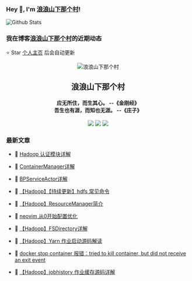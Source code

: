 ### Hey 👋, I'm [浪浪山下那个村](https://www.zeekling.cn)! 

![Github Stats](https://github-readme-stats-zeekling.vercel.app/api?username=zeekling&show_icons=true) 

### 我在博客[浪浪山下那个村](https://www.zeekling.cn)的近期动态
⭐️ Star [个人主页](https://github.com/zeekling) 后会自动更新

<p align="center"><img alt="浪浪山下那个村" src="https://pan.zeekling.cn/zeekling/blog/logo.th.png"></p><h2 align="center"> 浪浪山下那个村 </h2>

<h4 align="center">应无所住，而生其心。 --《金刚经》<br>吾生也有涯，而知也无涯。 --《庄子》</h4>
<p align="center"><a title="浪浪山下那个村" target="_blank" href="https://github.com/zeekling/zeekling"><img src="https://img.shields.io/github/last-commit/zeekling/zeekling.svg?style=flat-square&color=FF9900"></a>
<a title="GitHub repo size in bytes" target="_blank" href="https://github.com/zeekling/zeekling"><img src="https://img.shields.io/github/repo-size/zeekling/zeekling.svg?style=flat-square"></a>
<a title="Hits" target="_blank" href="https://github.com/zeekling/hits"><img src="https://hits.b3log.org/zeekling/zeekling.svg"></a></p>

### 最新文章

* 📝 [Hadoop 认证模块详解](https://www.zeekling.cn/articles/2024/09/01/1725189985754.html) 
 
* 📝 [ContainerManager详解](https://www.zeekling.cn/articles/2024/08/01/1722441976767.html) 
 
* 📝 [BPServiceActor详解](https://www.zeekling.cn/articles/2024/07/21/1721572490580.html) 
 
* 📝 [【Hadoop】【持续更新】hdfs 常见命令](https://www.zeekling.cn/articles/2023/11/29/1701269553962.html) 
 
* 📝 [【Hadoop】ResourceManager简介](https://www.zeekling.cn/articles/2023/11/25/1700923678066.html) 
 
* 📝 [neovim 从0开始配置优化](https://www.zeekling.cn/articles/2024/06/09/1717863829147.html) 
 
* 📝 [【Hadoop】FSDirectory详解](https://www.zeekling.cn/articles/2024/03/31/1711889420931.html) 
 
* 📝 [【Hadoop】Yarn 作业启动源码解读](https://www.zeekling.cn/articles/2023/12/07/1701960975977.html) 
 
* 📝 [docker stop container 报错：tried to kill container, but did not receive an exit event](https://www.zeekling.cn/articles/2024/06/02/1717338988454.html) 
 
* 📝 [【Hadoop】jobhistory 作业缓存源码详解](https://www.zeekling.cn/articles/2024/05/26/1716735213430.html) 
 




